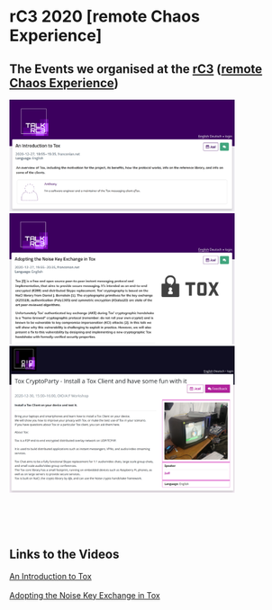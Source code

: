 # rC3 2020 [remote Chaos Experience]

## The Events we organised at the <a href="https://events.ccc.de/category/rc3/">rC3</a> (<a href="https://events.ccc.de/category/rc3/">remote Chaos Experience</a>)
<img src="https://raw.githubusercontent.com/zoff99/rC3_2020/master/images/introduction_to_tox_img.png" width="400">&nbsp;
<img src="https://raw.githubusercontent.com/zoff99/rC3_2020/master/images/adopting_the_noise_key_exchange_in_tox_img.png" width="400">&nbsp;
<img src="https://raw.githubusercontent.com/zoff99/rC3_2020/master/images/tox_cryptoparty_img.png" width="400">&nbsp;

<br><br><br>

## Links to the Videos

<a href="https://media.ccc.de/v/rc3-730010-an_introduction_to_tox">An Introduction to Tox</a><br><br>
<a href="https://media.ccc.de/v/rc3-709912-adopting_the_noise_key_exchange_in_tox">Adopting the Noise Key Exchange in Tox</a><br><br>

